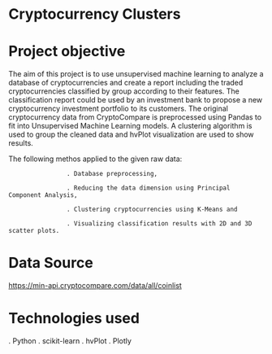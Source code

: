 # Cryptocurrency Clusters

# Project objective
The aim of this project is to use unsupervised machine learning to analyze a database of cryptocurrencies and create a report including the traded cryptocurrencies classified by group according to their features. The classification report could be used by an investment bank to propose a new cryptocurrency investment portfolio to its customers.
The original cryptocurrency data from CryptoCompare is preprocessed using Pandas to fit into Unsupervised Machine Learning models. A clustering algorithm is used to group the cleaned data and hvPlot visualization are used to show results.

The following methos applied to the given raw data:

                    . Database preprocessing,
                    
                    . Reducing the data dimension using Principal Component Analysis,
         
                    . Clustering cryptocurrencies using K-Means and
 
                    . Visualizing classification results with 2D and 3D scatter plots.

# Data Source

 https://min-api.cryptocompare.com/data/all/coinlist
 
# Technologies used

  . Python 
  . scikit-learn 
  . hvPlot 
  . Plotly 

